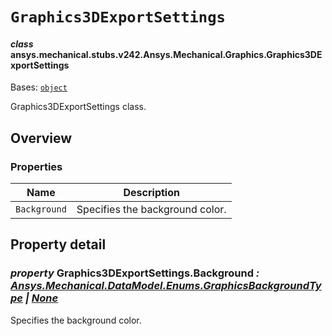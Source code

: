 # `Graphics3DExportSettings`



#### *class* ansys.mechanical.stubs.v242.Ansys.Mechanical.Graphics.Graphics3DExportSettings

Bases: [`object`](https://docs.python.org/3/library/functions.html#object)

Graphics3DExportSettings class.

<!-- !! processed by numpydoc !! -->

<a id="overview"></a>

## Overview

### Properties

| Name | Description |
|----------------|-----------------------------------|
| `Background`   | Specifies the background color.   |

<a id="property-detail"></a>

## Property detail

### *property* Graphics3DExportSettings.Background *: [Ansys.Mechanical.DataModel.Enums.GraphicsBackgroundType](../../../../v241/Ansys/Mechanical/DataModel/Enums/GraphicsBackgroundType.md#ansys.mechanical.stubs.v241.Ansys.Mechanical.DataModel.Enums.GraphicsBackgroundType) | [None](https://docs.python.org/3/library/constants.html#None)*

Specifies the background color.

<!-- !! processed by numpydoc !! -->

